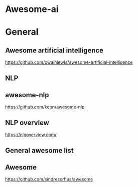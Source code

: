 # Awesome-ai

# General
## Awesome artificial intelligence
https://github.com/owainlewis/awesome-artificial-intelligence

## NLP
## awesome-nlp
https://github.com/keon/awesome-nlp
## NLP overview
https://nlpoverview.com/

## General awesome list
## Awesome
https://github.com/sindresorhus/awesome
